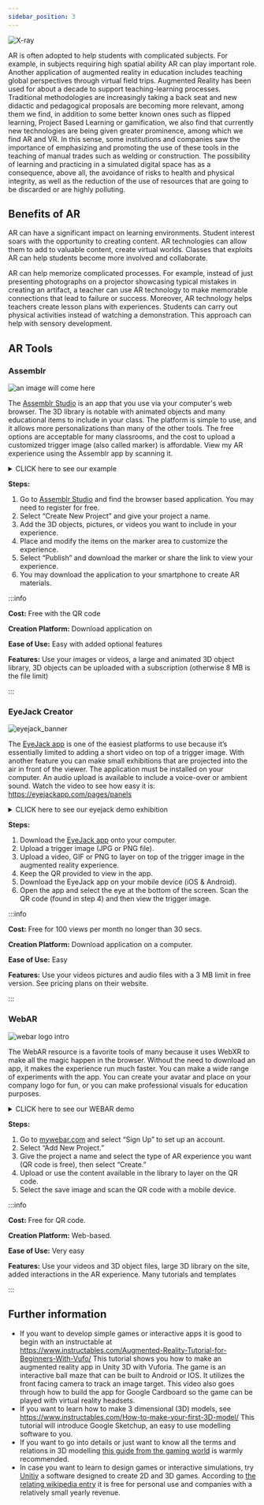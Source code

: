 ```yaml
---
sidebar_position: 3
---
```


![X-ray](./Augmented_reality_in_education.png)

AR is often adopted to help students with complicated subjects. For example, in subjects requiring high spatial ability AR can play important role. Another application of augmented reality in education includes  teaching global perspectives through virtual field trips. 
Augmented Reality has been used for about a decade to support teaching-learning processes. Traditional methodologies are increasingly taking a back seat and new didactic and pedagogical proposals are becoming more relevant, among them we find, in addition to some better known ones such as flipped learning, Project Based Learning or gamification, we also find that currently new technologies are being given greater prominence, among which we find AR and VR.
In this sense, some institutions and companies saw the importance of emphasizing and promoting the use of these tools in the teaching of manual trades such as welding or construction. The possibility of learning and practicing in a simulated digital space has as a consequence, above all, the avoidance of risks to health and physical integrity, as well as the reduction of the use of resources that are going to be discarded or are highly polluting.


## Benefits of AR

AR can have a significant impact on learning environments. Student interest soars with the opportunity to creating content. AR technologies can allow them to add to valuable content, create virtual worlds. Classes that exploits AR  can help students become more involved and collaborate. 

AR can help memorize complicated processes. For example, instead of just presenting photographs on a projector showcasing typical mistakes in creating an artifact, a teacher can use AR technology to make memorable connections that lead to failure or success. Moreover, AR technology helps teachers create lesson plans with experiences. Students  can carry out physical activities instead  of watching a demonstration. This approach can help with sensory  development.

## AR Tools
### Assemblr

![an image will come here](/img/png/assmblr_std.png)

The [Assemblr Studio](https://assemblrworld.com/studio)  is an app that you use via your computer's web browser. The 3D library is  notable with animated objects and many educational items to include in  your class. The platform is simple to use, and it allows more  personalizations than many of the other tools. The free options are  acceptable for many classrooms, and the cost to upload a customized  trigger image (also called marker) is affordable. View my AR experience  using the Assemblr app by scanning it.

<details><summary>CLICK here to see our example</summary>
<p>

![img](Trainer_qr.png)
1. read the QR code with your smartphone.
2. The QR reader gives you a link to open. Open it.
3. You will be redirected to our example. First time it may take some time.
4. The app will appear in your browser. You can choose between '3D' an 'AR' options. 
5. Select 'AR'. The smartphone camera will be switched on showing what the camera sees in front of you with a small yellow circle in the middle of the screen.
6. Direct your phone to the table and tap on the yellow circle.
7. The little figure of our teacher will appear as a paper cutout on your desktop.


</p>
</details>

**Steps:**

1. Go to [Assemblr Studio](https://assemblrworld.com/studio) and find the browser based application. You may need to register for free.
2. Select “Create New Project” and give your project a name.
3. Add the 3D objects, pictures, or videos you want to include in your experience.
4. Place and modify the items on the marker area to customize the experience.
5. Select “Publish” and download the marker or share the link to view your experience.
6. You may download the application to your smartphone to create AR materials.

:::info
<p><b>Cost:</b> Free with the QR code </p>
<p><b>Creation Platform:</b> Download application on </p>
<p><b>Ease of Use:</b> Easy with added optional features </p>
<p><b>Features:</b> Use your images or videos, a large and  animated 3D object library, 3D objects can be uploaded with a  subscription (otherwise 8 MB is the file limit) </p>
:::




 

### EyeJack Creator
![eyejack_banner](/img/png/eyejack_crtr.png)

The [EyeJack app](http://creator.eyejackapp.com/)  is one of the easiest platforms to use because it’s essentially limited  to adding a short video on top of a trigger image.
With another feature you can make small exhibitions that are projected into the air in front of the viewer.
The application must  be installed on your computer. An audio upload is available to include a  voice-over or ambient sound. Watch the video to see how easy it is: https://eyejackapp.com/pages/panels

<details><summary>CLICK here to see our eyejack demo exhibition</summary>
<p>
The exhibition is about skething freehand stop motion animation.
See our example by scanning this code below with your smartphone.

![eyejack_demo_for_sketching_motion_pics](/img/png/eyejack_demo_1_qr_code.png)

[TAP HERE if you see this on a smartphone or tablet](https://launch.eyejackapp.com/Artwork-bfddf265-045e-42b5-a149-c8f86fcc5e1e)

</p>
</details> 


**Steps:**

1. Download the [EyeJack app](http://creator.eyejackapp.com/) onto your computer.
2. Upload a trigger image (JPG or PNG file).
3. Upload a video, GIF or PNG to layer on top of the trigger image in the augmented reality experience.
4. Keep the QR provided to view in the app.
5. Download the EyeJack app on your mobile device (iOS & Android).
6. Open the app and select the eye at the bottom of the screen. Scan the QR code (found in step 4) and then view the trigger image.


:::info
<p><b>Cost:</b> Free for 100 views per month no longer than 30 secs.</p>
<p><b>Creation Platform:</b> Download application on a computer.</p>
<p><b>Ease of Use:</b> Easy</p>
<p><b>Features:</b> Use your videos pictures and audio files with a 3 MB limit in free version. See pricing plans on their website. </p>
:::



### WebAR
![webar logo intro](/img/png/my_webar.png)

The WebAR resource is a favorite tools of many because it uses WebXR to make all the magic happen in the browser.  Without the need to download an app, it makes the experience run much  faster. You can make a wide range of experiments with the app. You can create your avatar and place on your company logo for fun, or you can make professional visuals for education purposes. 


<details><summary>CLICK here to see our WEBAR demo </summary>
<p>

See our example by scanning this code below with your smartphone.

![webar_logo_demo](/img/png/mywebar_purple_DRINVETLogo_qr.png)

[TAP HERE if you see this on a smartphone or tablet](https://mywebar.com/p/Project_1_zvano5og3s)

This small can be made in 10-15 minutes depending on your experience and your appropriate materials.
</p>
</details> 

**Steps:**

1. Go to [mywebar.com](https://mywebar.com/) and select “Sign Up” to set up an account.
2. Select “Add New Project.”
3. Give the project a name and select the type of AR experience you want (QR code is free), then select “Create.”
4. Upload or use the content available in the library to layer on the QR code.
5. Select the save image and scan the QR code with a mobile device.



:::info 
<p><b>Cost:</b> Free for QR code.</p>
<p><b>Creation Platform:</b> Web-based.</p>
<p><b>Ease of Use:</b> Very easy</p>
<p><b>Features:</b> Use your videos and 3D object files, large 3D library on the site, added interactions in the AR experience. Many tutorials and templates </p>
:::

## Further information

* If you want to develop simple games or interactive apps it is good to begin with an instructable at https://www.instructables.com/Augmented-Reality-Tutorial-for-Beginners-With-Vufo/
This tutorial shows you how to make an augmented reality app in Unity 3D with Vuforia. The game is an interactive ball maze that can be built to Android or IOS. It utilizes the front facing camera to track an image target. This video also goes through how to build the app for Google Cardboard so the game can be played with virtual reality headsets.
* If you want to learn how to make 3 dimensional (3D) models, see https://www.instructables.com/How-to-make-your-first-3D-model/ This tutorial will introduce Google Sketchup, an easy to use modelling software to you.
* If you want to go into details or just want to know all the terms and relations in 3D modelling [this guide from the gaming world](https://game-ace.com/blog/3d-modeling-for-unity/) is warmly recommended.  
* In case you want to learn to design games or interactive simulations, try [Unitiy](https://unity.com/) a software designed to create 2D and 3D games. According to [the relating wikipedia entry](https://en.wikipedia.org/wiki/Unity_(game_engine)) it is free for personal use and companies with a relatively small yearly revenue.





